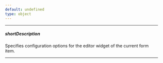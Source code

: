 ```yaml
---
default: undefined
type: object
---
```

---
##### shortDescription
Specifies configuration options for the editor widget of the current form item.

---

